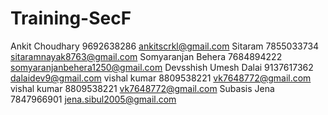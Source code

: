 # Training-SecF
Ankit Choudhary 9692638286 ankitscrkl@gmail.com
Sitaram 7855033734 sitaramnayak8763@gmail.com
Somyaranjan Behera 7684894222 somyaranjanbehera1250@gmail.com
Devsshish Umesh Dalai 9137617362 dalaidev9@gmail.com
vishal kumar  8809538221 vk7648772@gmail.com
vishal kumar  8809538221 vk7648772@gmail.com
Subasis Jena 7847966901 jena.sibul2005@gmail.com

